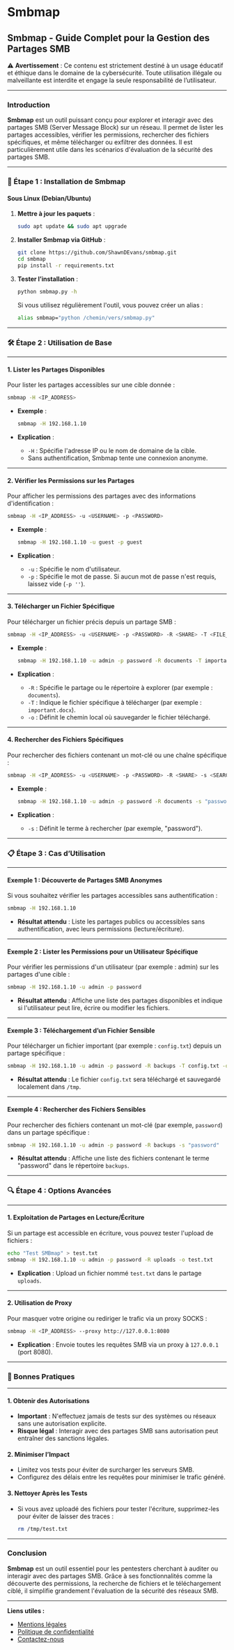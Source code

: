 # Smbmap

## Smbmap - Guide Complet pour la Gestion des Partages SMB

⚠️ **Avertissement** : Ce contenu est strictement destiné à un usage éducatif et éthique dans le domaine de la cybersécurité. Toute utilisation illégale ou malveillante est interdite et engage la seule responsabilité de l’utilisateur.

***

### Introduction

**Smbmap** est un outil puissant conçu pour explorer et interagir avec des partages SMB (Server Message Block) sur un réseau. Il permet de lister les partages accessibles, vérifier les permissions, rechercher des fichiers spécifiques, et même télécharger ou exfiltrer des données. Il est particulièrement utile dans les scénarios d'évaluation de la sécurité des partages SMB.

***

### 🚀 Étape 1 : Installation de Smbmap

#### Sous Linux (Debian/Ubuntu)

1.  **Mettre à jour les paquets** :

    ```bash
    sudo apt update && sudo apt upgrade
    ```
2.  **Installer Smbmap via GitHub** :

    ```bash
    git clone https://github.com/ShawnDEvans/smbmap.git
    cd smbmap
    pip install -r requirements.txt
    ```
3.  **Tester l’installation** :

    ```bash
    python smbmap.py -h
    ```

    Si vous utilisez régulièrement l'outil, vous pouvez créer un alias :

    ```bash
    alias smbmap="python /chemin/vers/smbmap.py"
    ```

***

### 🛠️ Étape 2 : Utilisation de Base

***

#### 1. Lister les Partages Disponibles

Pour lister les partages accessibles sur une cible donnée :

```bash
smbmap -H <IP_ADDRESS>
```

*   **Exemple** :

    ```bash
    smbmap -H 192.168.1.10
    ```
* **Explication** :
  * `-H` : Spécifie l'adresse IP ou le nom de domaine de la cible.
  * Sans authentification, Smbmap tente une connexion anonyme.

***

#### 2. Vérifier les Permissions sur les Partages

Pour afficher les permissions des partages avec des informations d'identification :

```bash
smbmap -H <IP_ADDRESS> -u <USERNAME> -p <PASSWORD>
```

*   **Exemple** :

    ```bash
    smbmap -H 192.168.1.10 -u guest -p guest
    ```
* **Explication** :
  * `-u` : Spécifie le nom d'utilisateur.
  * `-p` : Spécifie le mot de passe. Si aucun mot de passe n'est requis, laissez vide (`-p ''`).

***

#### 3. Télécharger un Fichier Spécifique

Pour télécharger un fichier précis depuis un partage SMB :

```bash
smbmap -H <IP_ADDRESS> -u <USERNAME> -p <PASSWORD> -R <SHARE> -T <FILE_PATH> -o <LOCAL_FILE_PATH>
```

*   **Exemple** :

    ```bash
    smbmap -H 192.168.1.10 -u admin -p password -R documents -T important.docx -o /tmp/important.docx
    ```
* **Explication** :
  * `-R` : Spécifie le partage ou le répertoire à explorer (par exemple : `documents`).
  * `-T` : Indique le fichier spécifique à télécharger (par exemple : `important.docx`).
  * `-o` : Définit le chemin local où sauvegarder le fichier téléchargé.

***

#### 4. Rechercher des Fichiers Spécifiques

Pour rechercher des fichiers contenant un mot-clé ou une chaîne spécifique :

```bash
smbmap -H <IP_ADDRESS> -u <USERNAME> -p <PASSWORD> -R <SHARE> -s <SEARCH_TERM>
```

*   **Exemple** :

    ```bash
    smbmap -H 192.168.1.10 -u admin -p password -R documents -s "password"
    ```
* **Explication** :
  * `-s` : Définit le terme à rechercher (par exemple, "password").

***

### 📋 Étape 3 : Cas d’Utilisation

***

#### Exemple 1 : Découverte de Partages SMB Anonymes

Si vous souhaitez vérifier les partages accessibles sans authentification :

```bash
smbmap -H 192.168.1.10
```

* **Résultat attendu** : Liste les partages publics ou accessibles sans authentification, avec leurs permissions (lecture/écriture).

***

#### Exemple 2 : Lister les Permissions pour un Utilisateur Spécifique

Pour vérifier les permissions d'un utilisateur (par exemple : admin) sur les partages d'une cible :

```bash
smbmap -H 192.168.1.10 -u admin -p password
```

* **Résultat attendu** : Affiche une liste des partages disponibles et indique si l'utilisateur peut lire, écrire ou modifier les fichiers.

***

#### Exemple 3 : Téléchargement d’un Fichier Sensible

Pour télécharger un fichier important (par exemple : `config.txt`) depuis un partage spécifique :

```bash
smbmap -H 192.168.1.10 -u admin -p password -R backups -T config.txt -o /tmp/config.txt
```

* **Résultat attendu** : Le fichier `config.txt` sera téléchargé et sauvegardé localement dans `/tmp`.

***

#### Exemple 4 : Rechercher des Fichiers Sensibles

Pour rechercher des fichiers contenant un mot-clé (par exemple, `password`) dans un partage spécifique :

```bash
smbmap -H 192.168.1.10 -u admin -p password -R backups -s "password"
```

* **Résultat attendu** : Affiche une liste des fichiers contenant le terme "password" dans le répertoire `backups`.

***

### 🔍 Étape 4 : Options Avancées

***

#### 1. Exploitation de Partages en Lecture/Écriture

Si un partage est accessible en écriture, vous pouvez tester l'upload de fichiers :

```bash
echo "Test SMBmap" > test.txt
smbmap -H 192.168.1.10 -u admin -p password -R uploads -o test.txt
```

* **Explication** : Upload un fichier nommé `test.txt` dans le partage `uploads`.

***

#### 2. Utilisation de Proxy

Pour masquer votre origine ou rediriger le trafic via un proxy SOCKS :

```bash
smbmap -H <IP_ADDRESS> --proxy http://127.0.0.1:8080
```

* **Explication** : Envoie toutes les requêtes SMB via un proxy à `127.0.0.1` (port 8080).

***

### 📖 Bonnes Pratiques

***

#### 1. Obtenir des Autorisations

* **Important** : N'effectuez jamais de tests sur des systèmes ou réseaux sans une autorisation explicite.
* **Risque légal** : Interagir avec des partages SMB sans autorisation peut entraîner des sanctions légales.

#### 2. Minimiser l’Impact

* Limitez vos tests pour éviter de surcharger les serveurs SMB.
* Configurez des délais entre les requêtes pour minimiser le trafic généré.

#### 3. Nettoyer Après les Tests

*   Si vous avez uploadé des fichiers pour tester l'écriture, supprimez-les pour éviter de laisser des traces :

    ```bash
    rm /tmp/test.txt
    ```

***

### Conclusion

**Smbmap** est un outil essentiel pour les pentesters cherchant à auditer ou interagir avec des partages SMB. Grâce à ses fonctionnalités comme la découverte des permissions, la recherche de fichiers et le téléchargement ciblé, il simplifie grandement l'évaluation de la sécurité des réseaux SMB.

***

**Liens utiles :**

* [Mentions légales](https://dika-1.gitbook.io/road-to-hacker/mentions-legales)
* [Politique de confidentialité](https://dika-1.gitbook.io/road-to-hacker/politique-de-confidentialite)
* [Contactez-nous](mailto:dika-road-to-hacker@protonmail.com)
